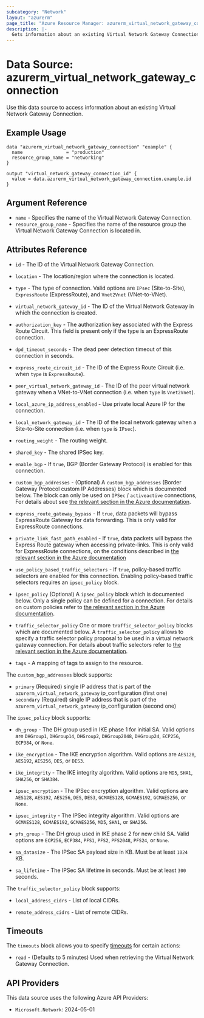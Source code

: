 ```yaml
---
subcategory: "Network"
layout: "azurerm"
page_title: "Azure Resource Manager: azurerm_virtual_network_gateway_connection"
description: |-
  Gets information about an existing Virtual Network Gateway Connection.
---
```


# Data Source: azurerm_virtual_network_gateway_connection

Use this data source to access information about an existing Virtual Network Gateway Connection.

## Example Usage

```hcl
data "azurerm_virtual_network_gateway_connection" "example" {
  name                = "production"
  resource_group_name = "networking"
}

output "virtual_network_gateway_connection_id" {
  value = data.azurerm_virtual_network_gateway_connection.example.id
}
```

## Argument Reference

* `name` - Specifies the name of the Virtual Network Gateway Connection.
* `resource_group_name` - Specifies the name of the resource group the Virtual Network Gateway Connection is located in.

## Attributes Reference

* `id` - The ID of the Virtual Network Gateway Connection.

* `location` - The location/region where the connection is
    located.

* `type` - The type of connection. Valid options are `IPsec`
    (Site-to-Site), `ExpressRoute` (ExpressRoute), and `Vnet2Vnet` (VNet-to-VNet).

* `virtual_network_gateway_id` - The ID of the Virtual Network Gateway
    in which the connection is created.

* `authorization_key` - The authorization key associated with the
    Express Route Circuit. This field is present only if the type is an
    ExpressRoute connection.

* `dpd_timeout_seconds` - The dead peer detection timeout of this connection in seconds.

* `express_route_circuit_id` - The ID of the Express Route Circuit
    (i.e. when `type` is `ExpressRoute`).

* `peer_virtual_network_gateway_id` - The ID of the peer virtual
    network gateway when a VNet-to-VNet connection (i.e. when `type`
    is `Vnet2Vnet`).

* `local_azure_ip_address_enabled` - Use private local Azure IP for the connection.

* `local_network_gateway_id` - The ID of the local network gateway
    when a Site-to-Site connection (i.e. when `type` is `IPsec`).

* `routing_weight` - The routing weight.

* `shared_key` - The shared IPSec key.

* `enable_bgp` - If `true`, BGP (Border Gateway Protocol) is enabled
    for this connection.

* `custom_bgp_addresses` - (Optional) A `custom_bgp_addresses` (Border Gateway Protocol custom IP Addresses) block which is documented below.
    The block can only be used on `IPSec` / `activeactive` connections,
    For details about see [the relevant section in the Azure documentation](https://docs.microsoft.com/en-us/azure/vpn-gateway/vpn-gateway-howto-aws-bgp).

* `express_route_gateway_bypass` - If `true`, data packets will bypass ExpressRoute Gateway for data forwarding. This is only valid for ExpressRoute connections.

* `private_link_fast_path_enabled` - If `true`, data packets will bypass the Express Route gateway when accessing private-links.
   This is only valid for ExpressRoute connections, on the conditions described in [the relevant section in the Azure documentation](https://learn.microsoft.com/en-us/azure/expressroute/expressroute-howto-linkvnet-arm#fastpath-virtual-network-peering-user-defined-routes-udrs-and-private-link-support-for-expressroute-direct-connections)

* `use_policy_based_traffic_selectors` - If `true`, policy-based traffic
    selectors are enabled for this connection. Enabling policy-based traffic
    selectors requires an `ipsec_policy` block.

* `ipsec_policy` (Optional) A `ipsec_policy` block which is documented below.
    Only a single policy can be defined for a connection. For details on
    custom policies refer to [the relevant section in the Azure documentation](https://docs.microsoft.com/azure/vpn-gateway/vpn-gateway-ipsecikepolicy-rm-powershell).

* `traffic_selector_policy` One or more `traffic_selector_policy` blocks which are documented below.
  A `traffic_selector_policy` allows to specify a traffic selector policy proposal to be used in a virtual network gateway connection.
  For details about traffic selectors refer to [the relevant section in the Azure documentation](https://docs.microsoft.com/azure/vpn-gateway/vpn-gateway-connect-multiple-policybased-rm-ps).

* `tags` - A mapping of tags to assign to the resource.

The `custom_bgp_addresses` block supports:

* `primary` (Required) single IP address that is part of the `azurerm_virtual_network_gateway` ip_configuration (first one)
* `secondary` (Required) single IP address that is part of the `azurerm_virtual_network_gateway` ip_configuration (second one)

The `ipsec_policy` block supports:

* `dh_group` - The DH group used in IKE phase 1 for initial SA. Valid
    options are `DHGroup1`, `DHGroup14`, `DHGroup2`, `DHGroup2048`, `DHGroup24`,
    `ECP256`, `ECP384`, or `None`.

* `ike_encryption` - The IKE encryption algorithm. Valid
    options are `AES128`, `AES192`, `AES256`, `DES`, or `DES3`.

* `ike_integrity` - The IKE integrity algorithm. Valid
    options are `MD5`, `SHA1`, `SHA256`, or `SHA384`.

* `ipsec_encryption` - The IPSec encryption algorithm. Valid
    options are `AES128`, `AES192`, `AES256`, `DES`, `DES3`, `GCMAES128`, `GCMAES192`, `GCMAES256`, or `None`.

* `ipsec_integrity` - The IPSec integrity algorithm. Valid
    options are `GCMAES128`, `GCMAES192`, `GCMAES256`, `MD5`, `SHA1`, or `SHA256`.

* `pfs_group` - The DH group used in IKE phase 2 for new child SA.
    Valid options are `ECP256`, `ECP384`, `PFS1`, `PFS2`, `PFS2048`, `PFS24`,
    or `None`.

* `sa_datasize` - The IPSec SA payload size in KB. Must be at least
    `1024` KB.

* `sa_lifetime` - The IPSec SA lifetime in seconds. Must be at least
    `300` seconds.

The `traffic_selector_policy` block supports:

* `local_address_cidrs` - List of local CIDRs.

* `remote_address_cidrs` - List of remote CIDRs.

## Timeouts

The `timeouts` block allows you to specify [timeouts](https://www.terraform.io/language/resources/syntax#operation-timeouts) for certain actions:

* `read` - (Defaults to 5 minutes) Used when retrieving the Virtual Network Gateway Connection.

## API Providers
<!-- This section is generated, changes will be overwritten -->
This data source uses the following Azure API Providers:

* `Microsoft.Network`: 2024-05-01

